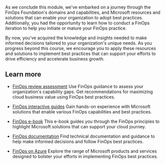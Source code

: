 As we conclude this module, we've embarked on a journey through the FinOps Foundation's domains and capabilities, and Microsoft resources and solutions that can enable your organization to adopt best practices. Additionally, you had the opportunity to learn how to conduct a FinOps iteration to help you initiate or mature your FinOps practice.

By now, you've acquired the knowledge and insights needed to make informed decisions tailored to your organization's unique needs. As you progress beyond this course, we encourage you to apply these resources and solutions to implement best practices that can support your efforts to drive efficiency and accelerate business growth.

## Learn more

- [FinOps review assessment](/assessments/ad1c0f6b-396b-44a4-924b-7a4c778a13d3/)
Use FinOps guidance to assess your organization's capability gaps. Get recommendations for maximizing cloud business value using FinOps best practices.

- [FinOps interactive guides](https://mslearn.cloudguides.com/guides/FinOps%20on%20Azure)
Gain hands-on experience with Microsoft solutions that enable various FinOps capabilities and best practices.

- [FinOps e-book](https://info.microsoft.com/ww-landing-finops-with-azure-bringing-finops-to-life-through-organizational-and-cultural-alignment.html)
This e-book guides you through the FinOps principles to highlight Microsoft solutions that can support your cloud journey.

- [FinOps documentation](/azure/cost-management-billing/finops/)
Find technical documentation and guidance to help make informed decisions and follow FinOps best practices.

- [FinOps on Azure](https://azure.microsoft.com/solutions/finops/)
Explore the range of Microsoft products and services designed to bolster your efforts in implementing FinOps best practices.
